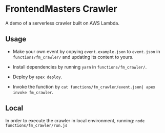 # FrontendMasters Crawler

A demo of a serverless crawler built on AWS Lambda.

## Usage
- Make your own event by copying `event.example.json` to `event.json` in `functions/fm_crawler/` and updating its content to yours.

- Install dependencies by running `yarn` in `functions/fm_crawler/`.

- Deploy by `apex deploy`.

- Invoke the function by `cat functions/fm_crawler/event.json| apex invoke fm_crawler`.

## Local
In order to execute the crawler in local environment, running:
`node functions/fm_crawler/run.js`

